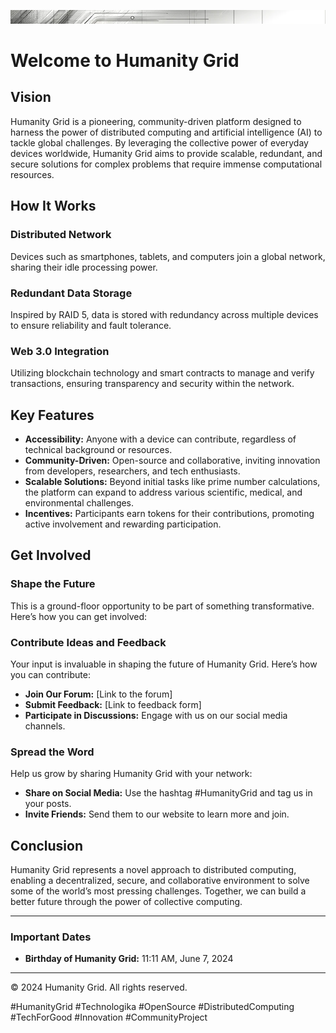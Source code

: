 ![Humanity Grid](images/banner.png)

# Welcome to Humanity Grid

## Vision
Humanity Grid is a pioneering, community-driven platform designed to harness the power of distributed computing and artificial intelligence (AI) to tackle global challenges. By leveraging the collective power of everyday devices worldwide, Humanity Grid aims to provide scalable, redundant, and secure solutions for complex problems that require immense computational resources.

## How It Works
### Distributed Network
Devices such as smartphones, tablets, and computers join a global network, sharing their idle processing power.

### Redundant Data Storage
Inspired by RAID 5, data is stored with redundancy across multiple devices to ensure reliability and fault tolerance.

### Web 3.0 Integration
Utilizing blockchain technology and smart contracts to manage and verify transactions, ensuring transparency and security within the network.

## Key Features
- **Accessibility:** Anyone with a device can contribute, regardless of technical background or resources.
- **Community-Driven:** Open-source and collaborative, inviting innovation from developers, researchers, and tech enthusiasts.
- **Scalable Solutions:** Beyond initial tasks like prime number calculations, the platform can expand to address various scientific, medical, and environmental challenges.
- **Incentives:** Participants earn tokens for their contributions, promoting active involvement and rewarding participation.

## Get Involved
### Shape the Future
This is a ground-floor opportunity to be part of something transformative. Here’s how you can get involved:

### Contribute Ideas and Feedback
Your input is invaluable in shaping the future of Humanity Grid. Here’s how you can contribute:
- **Join Our Forum:** [Link to the forum]
- **Submit Feedback:** [Link to feedback form]
- **Participate in Discussions:** Engage with us on our social media channels.

### Spread the Word
Help us grow by sharing Humanity Grid with your network:
- **Share on Social Media:** Use the hashtag #HumanityGrid and tag us in your posts.
- **Invite Friends:** Send them to our website to learn more and join.

## Conclusion
Humanity Grid represents a novel approach to distributed computing, enabling a decentralized, secure, and collaborative environment to solve some of the world’s most pressing challenges. Together, we can build a better future through the power of collective computing.

---

### Important Dates
- **Birthday of Humanity Grid:** 11:11 AM, June 7, 2024

---

<p>&copy; 2024 Humanity Grid. All rights reserved.</p>

#HumanityGrid #Technologika #OpenSource #DistributedComputing #TechForGood #Innovation #CommunityProject